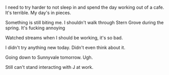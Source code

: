 I need to try harder to not sleep in and spend the day working out of a cafe. It's terrible. My day's in pieces.

Something is still biting me. I shouldn't walk through Stern Grove during the spring. It's fucking annoying

Watched streams when I should be working, it's so bad.

I didn't try anything new today. Didn't even think about it.

Going down to Sunnyvale tomorrow. Ugh.

Still can't stand interacting with J at work.
